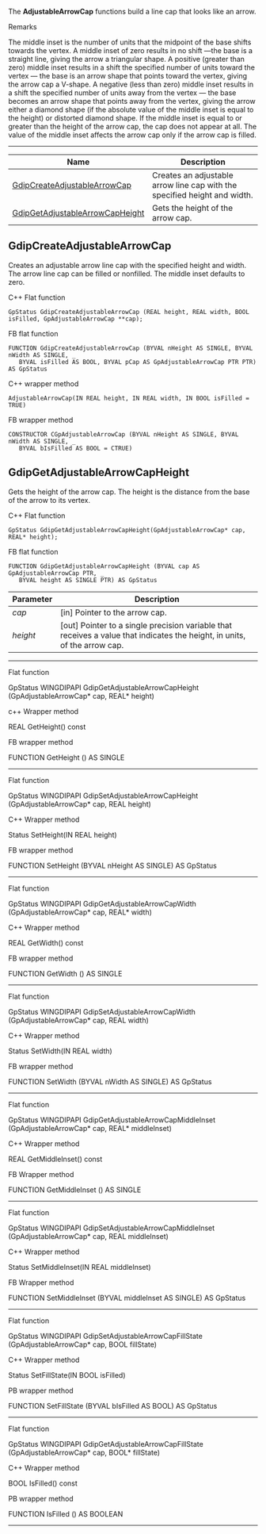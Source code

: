 The **AdjustableArrowCap** functions build a line cap that looks like an arrow.

Remarks

The middle inset is the number of units that the midpoint of the base shifts towards the vertex. A middle inset of zero results in no shift —the base is a straight line, giving the arrow a triangular shape. A positive (greater than zero) middle inset results in a shift the specified number of units toward the vertex — the base is an arrow shape that points toward the vertex, giving the arrow cap a V-shape. A negative (less than zero) middle inset results in a shift the specified number of units away from the vertex — the base becomes an arrow shape that points away from the vertex, giving the arrow either a diamond shape (if the absolute value of the middle inset is equal to the height) or distorted diamond shape. If the middle inset is equal to or greater than the height of the arrow cap, the cap does not appear at all. The value of the middle inset affects the arrow cap only if the arrow cap is filled.

---

| Name       | Description |
| ---------- | ----------- |
| [GdipCreateAdjustableArrowCap](#gdipcreateadjustablearrowcap) | Creates an adjustable arrow line cap with the specified height and width. |
| [GdipGetAdjustableArrowCapHeight](#gdipgetadjustablearrowcapHeight) | Gets the height of the arrow cap. |

## GdipCreateAdjustableArrowCap

Creates an adjustable arrow line cap with the specified height and width. The arrow line cap can be filled or nonfilled. The middle inset defaults to zero.

C++ Flat function
```
GpStatus GdipCreateAdjustableArrowCap (REAL height, REAL width, BOOL isFilled, GpAdjustableArrowCap **cap);
```
FB flat function
```
FUNCTION GdipCreateAdjustableArrowCap (BYVAL nHeight AS SINGLE, BYVAL nWidth AS SINGLE, _
   BYVAL isFilled AS BOOL, BYVAL pCap AS GpAdjustableArrowCap PTR PTR) AS GpStatus
```
C++ wrapper method
```
AdjustableArrowCap(IN REAL height, IN REAL width, IN BOOL isFilled = TRUE)
```
FB wrapper method
```
CONSTRUCTOR CGpAdjustableArrowCap (BYVAL nHeight AS SINGLE, BYVAL nWidth AS SINGLE, _
   BYVAL bIsFilled AS BOOL = CTRUE)
```

## GdipGetAdjustableArrowCapHeight

Gets the height of the arrow cap. The height is the distance from the base of the arrow to its vertex.

C++ Flat function
```
GpStatus GdipGetAdjustableArrowCapHeight(GpAdjustableArrowCap* cap, REAL* height);
```
FB flat function
```
FUNCTION GdipGetAdjustableArrowCapHeight (BYVAL cap AS GpAdjustableArrowCap PTR, _
   BYVAL height AS SINGLE PTR) AS GpStatus
```
| Parameter  | Description |
| ---------- | ----------- |
| *cap* | [in] Pointer to the arrow cap. |
| *height* | [out] Pointer to a single precision variable that receives a value that indicates the height, in units, of the arrow cap. |

---

Flat function

GpStatus WINGDIPAPI GdipGetAdjustableArrowCapHeight (GpAdjustableArrowCap* cap, REAL* height)

c++ Wrapper method

REAL GetHeight() const

FB wrapper method

FUNCTION GetHeight () AS SINGLE

---

Flat function

GpStatus WINGDIPAPI GdipSetAdjustableArrowCapHeight (GpAdjustableArrowCap* cap, REAL height)

C++ Wrapper method

Status SetHeight(IN REAL height)

FB wrapper method

FUNCTION SetHeight (BYVAL nHeight AS SINGLE) AS GpStatus

---

Flat function

GpStatus WINGDIPAPI GdipGetAdjustableArrowCapWidth (GpAdjustableArrowCap* cap, REAL* width)

C++ Wrapper method

REAL GetWidth() const

FB wrapper method

FUNCTION GetWidth () AS SINGLE

---

Flat function

GpStatus WINGDIPAPI GdipSetAdjustableArrowCapWidth (GpAdjustableArrowCap* cap, REAL width)

C++ Wrapper method

Status SetWidth(IN REAL width)

FB wrapper method

FUNCTION SetWidth (BYVAL nWidth AS SINGLE) AS GpStatus

---

Flat function

GpStatus WINGDIPAPI GdipGetAdjustableArrowCapMiddleInset (GpAdjustableArrowCap* cap, REAL* middleInset)

C++ Wrapper method

REAL GetMiddleInset() const

FB Wrapper method

FUNCTION GetMiddleInset () AS SINGLE

---

Flat function

GpStatus WINGDIPAPI GdipSetAdjustableArrowCapMiddleInset (GpAdjustableArrowCap* cap, REAL middleInset)

C++ Wrapper method

Status SetMiddleInset(IN REAL middleInset)

FB Wrapper method

FUNCTION SetMiddleInset (BYVAL middleInset AS SINGLE) AS GpStatus

---

Flat function

GpStatus WINGDIPAPI GdipSetAdjustableArrowCapFillState (GpAdjustableArrowCap* cap, BOOL fillState)

C++ Wrapper method

Status SetFillState(IN BOOL isFilled)

PB wrapper method

FUNCTION SetFillState (BYVAL bIsFilled AS BOOL) AS GpStatus

---

Flat function

GpStatus WINGDIPAPI GdipGetAdjustableArrowCapFillState (GpAdjustableArrowCap* cap, BOOL* fillState)

C++ Wrapper method

BOOL IsFilled() const

PB wrapper method

FUNCTION IsFilled () AS BOOLEAN

---
